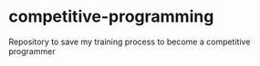 # competitive-programming

Repository to save my training process to become a competitive programmer
